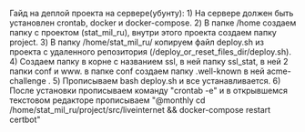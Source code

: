 Гайд на деплой проекта на сервере(убунту):
    1) На сервере должен быть установлен crontab, docker и docker-compose. 
    2) В папке /home создаем папку с проектом (stat_mil_ru), внутри этого проекта создаем папку project.
    3) В папку /home/stat_mil_ru/ копируем файл deploy.sh из проекта с удаленного репозитория 
        (/deploy_or_reset_files_dir/deploy.sh).
    4) Создаем папку в корне с названием ssl, в ней папку ssl_stat, в ней 2 папки conf и www.
        в папке conf создаем папку .well-known в ней acme-challenge .
    5) Прописываем bash deploy.sh и все устанавливается.
    6) После установки прописываем команду "crontab -e" и в открывшемся текстовом редакторе прописываем
        "@monthly cd /home/stat_mil_ru/project/src/liveinternet && docker-compose restart certbot"